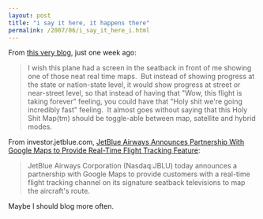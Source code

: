 ```yaml
---
layout: post
title: "i say it here, it happens there"
permalink: /2007/06/i_say_it_here_i.html
---
```


<p>From <a href="http://sippey.typepad.com/filtered/2007/05/top_ten_wishes_.html">this very blog</a>, just one week ago:</p><blockquote><p>I wish this plane had a screen in the seatback in front of me showing
one of those neat real time maps.&nbsp; But instead of showing progress at
the state or nation-state level, it would show progress at street or
near-street level, so that instead of having that &quot;Wow, this flight is
taking forever&quot; feeling, you could have that &quot;Holy shit we're going
incredibly fast&quot; feeling.&nbsp; It almost goes without saying that this Holy
Shit Map(tm) should be toggle-able between map, satellite and hybrid
modes.</p></blockquote><p>From investor.jetblue.com, <span class="ccbnTtl"><a href="http://investor.jetblue.com/phoenix.zhtml?c=131045&amp;p=irol-newsArticle&amp;ID=1011379&amp;highlight=">JetBlue Airways Announces Partnership With Google Maps to Provide Real-Time Flight Tracking Feature</a>:</span></p><blockquote><p><span class="ccbnTxt">JetBlue Airways Corporation (Nasdaq:JBLU) today
announces a partnership with Google Maps to provide customers with a
real-time flight tracking channel on its signature seatback televisions
to map the aircraft's route.</span></p></blockquote><p>Maybe I should blog more often.</p>


